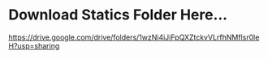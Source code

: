 # Download Statics Folder Here...
https://drive.google.com/drive/folders/1wzNi4iJiFpQXZtckvVLrfhNMflsr0leH?usp=sharing
